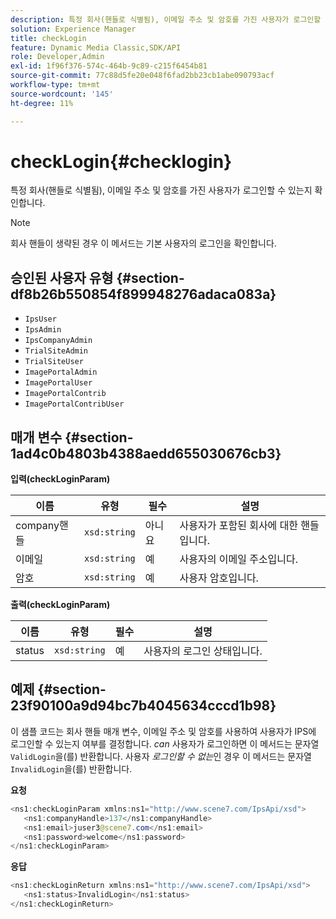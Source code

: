 ```yaml
---
description: 특정 회사(핸들로 식별됨), 이메일 주소 및 암호를 가진 사용자가 로그인할 수 있는지 확인합니다.
solution: Experience Manager
title: checkLogin
feature: Dynamic Media Classic,SDK/API
role: Developer,Admin
exl-id: 1f96f376-574c-464b-9c89-c215f6454b81
source-git-commit: 77c88d5fe20e048f6fad2bb23cb1abe090793acf
workflow-type: tm+mt
source-wordcount: '145'
ht-degree: 11%

---
```


# checkLogin{#checklogin}

특정 회사(핸들로 식별됨), 이메일 주소 및 암호를 가진 사용자가 로그인할 수 있는지 확인합니다.

>[!NOTE]
>
>회사 핸들이 생략된 경우 이 메서드는 기본 사용자의 로그인을 확인합니다.

## 승인된 사용자 유형 {#section-df8b26b550854f899948276adaca083a}

* `IpsUser`
* `IpsAdmin`
* `IpsCompanyAdmin`
* `TrialSiteAdmin`
* `TrialSiteUser`
* `ImagePortalAdmin`
* `ImagePortalUser`
* `ImagePortalContrib`
* `ImagePortalContribUser`

## 매개 변수 {#section-1ad4c0b4803b4388aedd655030676cb3}

**입력(checkLoginParam)**

| 이름 | 유형 | 필수 | 설명 |
|---|---|---|---|
| company핸들 | `xsd:string` | 아니요 | 사용자가 포함된 회사에 대한 핸들입니다. |
| 이메일 | `xsd:string` | 예 | 사용자의 이메일 주소입니다. |
| 암호 | `xsd:string` | 예 | 사용자 암호입니다. |

**출력(checkLoginParam)**

| 이름 | 유형 | 필수 | 설명 |
|---|---|---|---|
| status | `xsd:string` | 예 | 사용자의 로그인 상태입니다. |

## 예제 {#section-23f90100a9d94bc7b4045634cccd1b98}

이 샘플 코드는 회사 핸들 매개 변수, 이메일 주소 및 암호를 사용하여 사용자가 IPS에 로그인할 수 있는지 여부를 결정합니다. *can* 사용자가 로그인하면 이 메서드는 문자열 `ValidLogin`을(를) 반환합니다. 사용자 *로그인할 수 없는*&#x200B;인 경우 이 메서드는 문자열 `InvalidLogin`을(를) 반환합니다.

**요청**

```java
<ns1:checkLoginParam xmlns:ns1="http://www.scene7.com/IpsApi/xsd">
   <ns1:companyHandle>137</ns1:companyHandle>
   <ns1:email>juser3@scene7.com</ns1:email>
   <ns1:password>welcome</ns1:password>
</ns1:checkLoginParam>
```

**응답**

```java
<ns1:checkLoginReturn xmlns:ns1="http://www.scene7.com/IpsApi/xsd">
   <ns1:status>InvalidLogin</ns1:status>
</ns1:checkLoginReturn>
```
